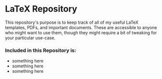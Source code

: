 # LaTeX Repository

This repository's purpose is to keep track of all of my useful LaTeX templates, PDFs, and important documents. These are accessible to anyone who might want to use them, though they might require a bit of tweaking for your particular use-case.

### Included in this Repository is:

- something here
- something here
- something here
